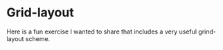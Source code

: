 # Grid-layout
Here is a fun exercise I wanted to share that includes a very useful grind-layout scheme. 
